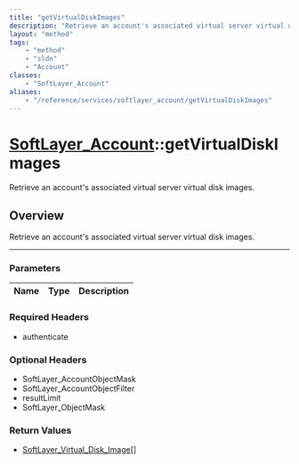 ```yaml
---
title: "getVirtualDiskImages"
description: "Retrieve an account's associated virtual server virtual disk images."
layout: "method"
tags:
    - "method"
    - "sldn"
    - "Account"
classes:
    - "SoftLayer_Account"
aliases:
    - "/reference/services/softlayer_account/getVirtualDiskImages"
---
```

# [SoftLayer_Account](/reference/services/SoftLayer_Account)::getVirtualDiskImages


Retrieve an account's associated virtual server virtual disk images.


## Overview 
Retrieve an account's associated virtual server virtual disk images.

-----

### Parameters 
|Name | Type | Description |
| --- | --- | --- |


### Required Headers
* authenticate


### Optional Headers
* SoftLayer_AccountObjectMask
* SoftLayer_AccountObjectFilter
* resultLimit
* SoftLayer_ObjectMask

### Return Values
* <a href='/reference/datatypes/SoftLayer_Virtual_Disk_Image'>SoftLayer_Virtual_Disk_Image[] </a>




